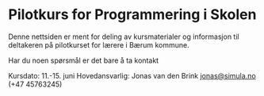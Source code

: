 # Pilotkurs for Programmering i Skolen

Denne nettsiden er ment for deling av kursmaterialer og informasjon til deltakeren på pilotkurset for lærere i Bærum kommune.

Har du noen spørsmål er det bare å ta kontakt

Kursdato: 11.-15. juni
Hovedansvarlig: Jonas van den Brink jonas@simula.no (+47 45763245)
